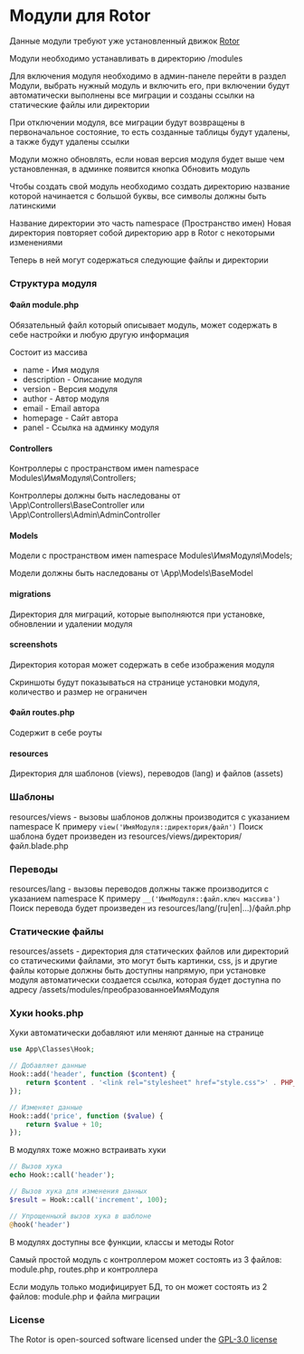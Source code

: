 # Модули для Rotor

Данные модули требуют уже установленный движок [Rotor](https://github.com/visavi/rotor) 

Модули необходимо устанавливать в директорию /modules

Для включения модуля необходимо в админ-панеле перейти в раздел Модули, выбрать нужный модуль и включить его, при включении будут автоматически выполнены все миграции и созданы ссылки на статические файлы или директории

При отключении модуля, все миграции будут возвращены в первоначальное состояние, то есть созданные таблицы будут удалены, а также будут удалены ссылки

Модули можно обновлять, если новая версия модуля будет выше чем установленная, в админке появится кнопка Обновить модуль 

Чтобы создать свой модуль необходимо создать директорию название которой начинается с большой буквы, все символы должны быть латинскими 

Название директории это часть namespace (Пространство имен)
Новая директория повторяет собой директорию app в Rotor с некоторыми изменениями

Теперь в ней могут содержаться следующие файлы и директории

### Структура модуля

#### Файл module.php
Обязательный файл который описывает модуль, может содержать в себе настройки и любую другую информация

Состоит из массива
- name - Имя модуля
- description - Описание модуля
- version - Версия модуля
- author  - Автор модуля
- email - Email автора
- homepage - Сайт автора
- panel - Ссылка на админку модуля

#### Controllers
Контроллеры с пространством имен namespace Modules\ИмяМодуля\Controllers;

Контроллеры должны быть наследованы от \App\Controllers\BaseController или \App\Controllers\Admin\AdminController

#### Models
Модели с пространством имен namespace Modules\ИмяМодуля\Models;

Модели должны быть наследованы от \App\Models\BaseModel

#### migrations
Директория для миграций, которые выполняются при установке, обновлении и удалении модуля

#### screenshots
Директория которая может содержать в себе изображения модуля

Скриншоты будут показываться на странице установки модуля, количество и размер не ограничен

#### Файл routes.php
Содержит в себе роуты 

#### resources
Директория для шаблонов (views), переводов (lang) и файлов (assets)

### Шаблоны
resources/views - вызовы шаблонов должны производится с указанием namespace
К примеру `view('ИмяМодуля::директория/файл')`
Поиск шаблона будет произведен из resources/views/директория/файл.blade.php

### Переводы
resources/lang - вызовы переводов должны также производится с указанием namespace
К примеру `__('ИмяМодуля::файл.ключ массива')`
Поиск перевода будет произведен из resources/lang/(ru|en|...)/файл.php

### Статические файлы
resources/assets - директория для статических файлов или директорий со статическими файлами, это могут быть картинки, css, js и другие файлы которые должны быть доступны напрямую, при установке модуля автоматически создается ссылка, которая будет доступна по адресу /assets/modules/преобразованноеИмяМодуля 

### Хуки hooks.php
Хуки автоматически добавляют или меняют данные на странице


```php
use App\Classes\Hook;

// Добавляет данные
Hook::add('header', function ($content) {
    return $content . '<link rel="stylesheet" href="style.css">' . PHP_EOL;
});

// Изменяет данные
Hook::add('price', function ($value) {
    return $value + 10;
});
```

В модулях тоже можно встраивать хуки
```php
// Вызов хука
echo Hook::call('header');

// Вызов хука для изменения данных
$result = Hook::call('increment', 100);

// Упрощенныхй вызов хука в шаблоне
@hook('header')
```

В модулях доступны все функции, классы и методы Rotor

Самый простой модуль c контроллером может состоять из 3 файлов: module.php, routes.php и контроллера

Если модуль только модифицирует БД, то он может состоять из 2 файлов: module.php и файла миграции

### License

The Rotor is open-sourced software licensed under the [GPL-3.0 license](http://opensource.org/licenses/GPL-3.0)
